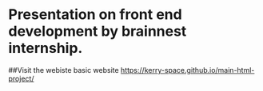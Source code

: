 # Presentation on front end development by brainnest internship.

##Visit the webiste basic website
https://kerry-space.github.io/main-html-project/

